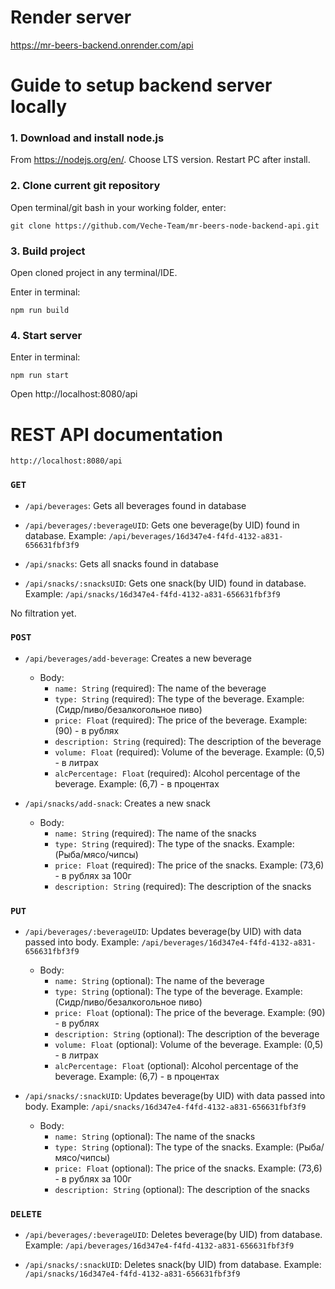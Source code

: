 # Render server 
https://mr-beers-backend.onrender.com/api

# Guide to setup backend server locally

### 1. Download and install node.js 

From https://nodejs.org/en/. Choose LTS version. Restart PC after install.

### 2. Clone current git repository 
Open terminal/git bash in your working folder, enter:
```
git clone https://github.com/Veche-Team/mr-beers-node-backend-api.git
```

### 3. Build project

Open cloned project in any terminal/IDE. 

Enter in terminal: 

```
npm run build
```

### 4. Start server

Enter in terminal:  
```
npm run start
```
Open http://localhost:8080/api

# REST API documentation

```
http://localhost:8080/api
```

### `GET`

- `/api/beverages`: Gets all beverages found in database
- `/api/beverages/:beverageUID`: Gets one beverage(by UID) found in database. 
Example: `/api/beverages/16d347e4-f4fd-4132-a831-656631fbf3f9`

- `/api/snacks`: Gets all snacks found in database
- `/api/snacks/:snacksUID`: Gets one snack(by UID) found in database. 
Example: `/api/snacks/16d347e4-f4fd-4132-a831-656631fbf3f9`

No filtration yet.

### `POST`

- `/api/beverages/add-beverage`: Creates a new beverage
  - Body:
    - `name: String` (required): The name of the beverage
    - `type: String` (required): The type of the beverage. Example: (Сидр/пиво/безалкогольное пиво)
    - `price: Float` (required): The price of the beverage. Example: (90) - в рублях
    - `description: String` (required): The description of the beverage
    - `volume: Float` (required): Volume of the beverage. Example: (0,5) - в литрах
    - `alcPercentage: Float` (required): Alcohol percentage of the beverage. Example: (6,7) - в процентах

- `/api/snacks/add-snack`: Creates a new snack
  - Body:
    - `name: String` (required): The name of the snacks
    - `type: String` (required): The type of the snacks. Example: (Рыба/мясо/чипсы)
    - `price: Float` (required): The price of the snacks. Example: (73,6) - в рублях за 100г
    - `description: String` (required): The description of the snacks

### `PUT`

- `/api/beverages/:beverageUID`: Updates beverage(by UID) with data passed into body. 
Example: `/api/beverages/16d347e4-f4fd-4132-a831-656631fbf3f9`
  - Body:
    - `name: String` (optional): The name of the beverage
    - `type: String` (optional): The type of the beverage. Example: (Сидр/пиво/безалкогольное пиво)
    - `price: Float` (optional): The price of the beverage. Example: (90) - в рублях
    - `description: String` (optional): The description of the beverage
    - `volume: Float` (optional): Volume of the beverage. Example: (0,5) - в литрах
    - `alcPercentage: Float` (optional): Alcohol percentage of the beverage. Example: (6,7) - в процентах

- `/api/snacks/:snackUID`: Updates beverage(by UID) with data passed into body. 
Example: `/api/snacks/16d347e4-f4fd-4132-a831-656631fbf3f9`
  - Body:
    - `name: String` (optional): The name of the snacks
    - `type: String` (optional): The type of the snacks. Example: (Рыба/мясо/чипсы)
    - `price: Float` (optional): The price of the snacks. Example: (73,6) - в рублях за 100г
    - `description: String` (optional): The description of the snacks

### `DELETE`

- `/api/beverages/:beverageUID`: Deletes beverage(by UID) from database. 
Example: `/api/beverages/16d347e4-f4fd-4132-a831-656631fbf3f9`

- `/api/snacks/:snackUID`: Deletes snack(by UID) from database. 
Example: `/api/snacks/16d347e4-f4fd-4132-a831-656631fbf3f9`


